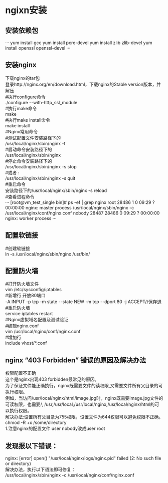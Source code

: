# ngixn安装
## 安装依赖包
···
yum install gcc
yum install pcre-devel
yum install zlib zlib-devel
yum install openssl openssl-devel
···
## 安装nginx
下载nginx的tar包  
登录http://nginx.org/en/download.html，下载nginx的Stable version版本，并解压  
#执行configure命令  
./configure  --with-http_ssl_module  
#执行make命令  
make  
#执行make install命令  
make install  
#Nginx常用命令  
#测试配置文件安装路径下的  
/usr/local/nginx/sbin/nginx -t  
#启动命令安装路径下的  
/usr/local/nginx/sbin/nginx  
#停止命令安装路径下的  
/usr/local/nginx/sbin/nginx -s stop  
#或者 :   
/usr/local/nginx/sbin/nginx -s quit  
#重启命令  
安装路径下的/usr/local/nginx/sbin/nginx -s reload  
#查看进程命令  
···
[root@vm_test_single bin]# ps -ef | grep nginx
root     28486     1  0 09:29 ?        00:00:00 nginx: master process /usr/local/nginx/sbin/nginx -c /usr/local/nginx/conf/nginx.conf
nobody   28487 28486  0 09:29 ?        00:00:00 nginx: worker process
···
## 配置软链接
#创建软链接  
ln -s /usr/local/nginx/sbin/nginx  /usr/bin/  
## 配置防火墙  
#打开防火墙文件  
vim /etc/sysconfig/iptables  
#新增行  开放80端口  
-A INPUT -p tcp -m state --state NEW -m tcp --dport 80 -j ACCEPT//保存退  
#重启防火墙  
service iptables restart  
#Nginx虚拟域名配置及测试验证  
#编辑nginx.conf  
vim /usr/local/nginx/conf/nginx.conf  
#增加行   
include vhost/*.conf  
## nginx “403 Forbidden” 错误的原因及解决办法  
权限配置不正确  
这个是nginx出现403 forbidden最常见的原因。  
为了保证文件能正确执行，nginx既需要文件的读权限,又需要文件所有父目录的可执行权限。  
例如，当访问/usr/local/nginx/html/image.jpg时，nginx既需要image.jpg文件的可读权限，也需要/, /usr,/usr/local,/usr/local/nginx,/usr/local/nginx/html的可以执行权限。  
解决办法:设置所有父目录为755权限，设置文件为644权限可以避免权限不正确。  
chmod -R +x /some/directory  
1.注意nginx的配置文件 user nobody改成user root  

## 发现报以下错误：  
nginx: [error] open() "/usr/local/nginx/logs/nginx.pid" failed (2: No such file or directory)  
解决办法，执行以下语法即可修复：  
/usr/local/nginx/sbin/nginx -c /usr/local/nginx/conf/nginx.conf  
